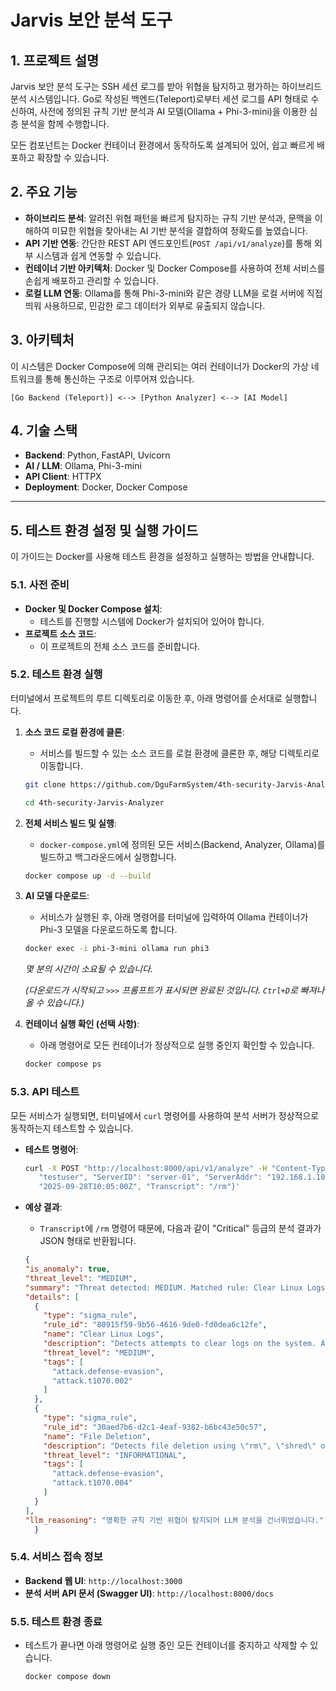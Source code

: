 # Jarvis 보안 분석 도구

## 1. 프로젝트 설명

Jarvis 보안 분석 도구는 SSH 세션 로그를 받아 위협을 탐지하고 평가하는 하이브리드 분석 시스템입니다. Go로 작성된 백엔드(Teleport)로부터 세션 로그를 API 형태로 수신하여, 사전에 정의된 규칙 기반 분석과 AI 모델(Ollama + Phi-3-mini)을 이용한 심층 분석을 함께 수행합니다.

모든 컴포넌트는 Docker 컨테이너 환경에서 동작하도록 설계되어 있어, 쉽고 빠르게 배포하고 확장할 수 있습니다.

## 2. 주요 기능

- **하이브리드 분석**: 알려진 위협 패턴을 빠르게 탐지하는 규칙 기반 분석과, 문맥을 이해하여 미묘한 위협을 찾아내는 AI 기반 분석을 결합하여 정확도를 높였습니다.
- **API 기반 연동**: 간단한 REST API 엔드포인트(`POST /api/v1/analyze`)를 통해 외부 시스템과 쉽게 연동할 수 있습니다.
- **컨테이너 기반 아키텍처**: Docker 및 Docker Compose를 사용하여 전체 서비스를 손쉽게 배포하고 관리할 수 있습니다.
- **로컬 LLM 연동**: Ollama를 통해 Phi-3-mini와 같은 경량 LLM을 로컬 서버에 직접 띄워 사용하므로, 민감한 로그 데이터가 외부로 유출되지 않습니다.

## 3. 아키텍처

이 시스템은 Docker Compose에 의해 관리되는 여러 컨테이너가 Docker의 가상 네트워크를 통해 통신하는 구조로 이루어져 있습니다.

`[Go Backend (Teleport)] <--> [Python Analyzer] <--> [AI Model]`

## 4. 기술 스택

- **Backend**: Python, FastAPI, Uvicorn
- **AI / LLM**: Ollama, Phi-3-mini
- **API Client**: HTTPX
- **Deployment**: Docker, Docker Compose

---

## 5. 테스트 환경 설정 및 실행 가이드

이 가이드는 Docker를 사용해 테스트 환경을 설정하고 실행하는 방법을 안내합니다.

### 5.1. 사전 준비

- **Docker 및 Docker Compose 설치**:
    - 테스트를 진행할 시스템에 Docker가 설치되어 있어야 합니다.
- **프로젝트 소스 코드**:
    - 이 프로젝트의 전체 소스 코드를 준비합니다.

### 5.2. 테스트 환경 실행

터미널에서 프로젝트의 루트 디렉토리로 이동한 후, 아래 명령어를 순서대로 실행합니다.

1. **소스 코드 로컬 환경에 클론**:
    - 서비스를 빌드할 수 있는 소스 코드를 로컬 환경에 클론한 후, 해당 디렉토리로 이동합니다.
    ```bash
    git clone https://github.com/DguFarmSystem/4th-security-Jarvis-Analyzer.git
   ```
    ```bash
    cd 4th-security-Jarvis-Analyzer
    ```

2. **전체 서비스 빌드 및 실행**:
    -   `docker-compose.yml`에 정의된 모든 서비스(Backend, Analyzer, Ollama)를 빌드하고 백그라운드에서 실행합니다.
    ```bash
    docker compose up -d --build
    ```

3. **AI 모델 다운로드**:
    -   서비스가 실행된 후, 아래 명령어를 터미널에 입력하여 Ollama 컨테이너가 Phi-3 모델을 다운로드하도록 합니다.
    ```bash
    docker exec -i phi-3-mini ollama run phi3
    ```
    *몇 분의 시간이 소요될 수 있습니다.*
   
    *(다운로드가 시작되고 `>>>` 프롬프트가 표시되면 완료된 것입니다. `Ctrl+D`로 빠져나올 수 있습니다.)*
   

5. **컨테이너 실행 확인 (선택 사항)**:
    -   아래 명령어로 모든 컨테이너가 정상적으로 실행 중인지 확인할 수 있습니다.
    ```bash
    docker compose ps
    ```

### 5.3. API 테스트

모든 서비스가 실행되면, 터미널에서 `curl` 명령어를 사용하여 분석 서버가 정상적으로 동작하는지 테스트할 수 있습니다.

- **테스트 명령어**:
  ```bash
  curl -X POST "http://localhost:8000/api/v1/analyze" -H "Content-Type: application/json" -d '{"SessionID": "test-session-123", "User": 
     "testuser", "ServerID": "server-01", "ServerAddr": "192.168.1.10", "SessionStart": "2025-09-28T10:00:00Z", "SessionEnd": 
     "2025-09-28T10:05:00Z", "Transcript": "/rm"}'
  ```

- **예상 결과**:
    -   `Transcript`에 `/rm` 명령어 때문에, 다음과 같이 "Critical" 등급의 분석 결과가 JSON 형태로 반환됩니다.
  ```json
  {
  "is_anomaly": true,
  "threat_level": "MEDIUM",
  "summary": "Threat detected: MEDIUM. Matched rule: Clear Linux Logs.",
  "details": [
    {
      "type": "sigma_rule",
      "rule_id": "80915f59-9b56-4616-9de0-fd0dea6c12fe",
      "name": "Clear Linux Logs",
      "description": "Detects attempts to clear logs on the system. Adversaries may clear system logs to hide evidence of an intrusion (Matched Command: /rm)",
      "threat_level": "MEDIUM",
      "tags": [
        "attack.defense-evasion",
        "attack.t1070.002"
      ]
    },
    {
      "type": "sigma_rule",
      "rule_id": "30aed7b6-d2c1-4eaf-9382-b6bc43e50c57",
      "name": "File Deletion",
      "description": "Detects file deletion using \"rm\", \"shred\" or \"unlink\" commands which are used often by adversaries to delete files left behind by the actions of their intrusion activity (Matched Command: /rm)",
      "threat_level": "INFORMATIONAL",
      "tags": [
        "attack.defense-evasion",
        "attack.t1070.004"
      ]
    }
  ],
  "llm_reasoning": "명확한 규칙 기반 위협이 탐지되어 LLM 분석을 건너뛰었습니다."
    }
    ```

### 5.4. 서비스 접속 정보

- **Backend 웹 UI**: `http://localhost:3000`
- **분석 서버 API 문서 (Swagger UI)**: `http://localhost:8000/docs`

### 5.5. 테스트 환경 종료

-   테스트가 끝나면 아래 명령어로 실행 중인 모든 컨테이너를 중지하고 삭제할 수 있습니다.
    ```bash
    docker compose down
    ```
